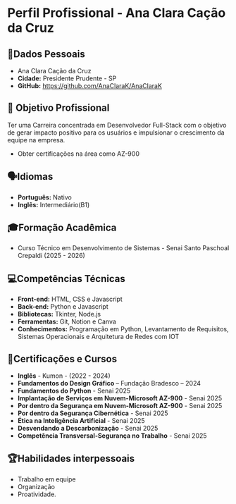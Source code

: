 # Perfil Profissional - Ana Clara Cação da Cruz
## 👤Dados Pessoais
- Ana Clara Cação da Cruz 
- **Cidade:** Presidente Prudente  - SP
- **GitHub:** https://github.com/AnaClaraK/AnaClaraK 
## 🎯 Objetivo Profissional
Ter uma Carreira concentrada em Desenvolvedor Full-Stack com o objetivo de gerar impacto positivo para os usuários e impulsionar o crescimento da equipe na empresa.
- Obter certificações na área como AZ-900

## 🗣️Idiomas
- **Português:** Nativo
- **Inglês:** Intermediário(B1)

## 🎓Formação Acadêmica
- Curso Técnico em Desenvolvimento de Sistemas - Senai Santo Paschoal Crepaldi (2025 - 2026)
## 💻Competências Técnicas
- **Front-end:** HTML, CSS e Javascript
- **Back-end:** Python e Javascript
- **Bibliotecas:** Tkinter, Node.js
- **Ferramentas:** Git, Notion e Canva
- **Conhecimentos:** Programação em Python, Levantamento de Requisitos, Sistemas Operacionais e Arquitetura de Redes com IOT

## 📜Certificações e Cursos 
- **Inglês** - Kumon - (2022 - 2024)
- **Fundamentos do Design Gráfico** – Fundação Bradesco – 2024 
- **Fundamentos do Python** - Senai 2025
- **Implantação de Serviços em Nuvem-Microsoft AZ-900** - Senai 2025
- **Por dentro da Segurança em  Nuvem-Microsoft AZ-900** - Senai 2025
- **Por dentro da Segurança Cibernética** - Senai 2025
- **Ética na Inteligência Artificial** - Senai 2025
- **Desvendando a Descarbonização** - Senai 2025
- **Competência Transversal-Segurança no Trabalho** - Senai 2025

## 🏆Habilidades interpessoais 
- Trabalho em equipe
- Organização
- Proatividade. 

 